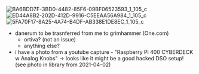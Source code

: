 ![BA6BDD7F-3BD0-4482-85F6-09BF06523593_1_105_c](https://user-images.githubusercontent.com/18327771/116085284-f4616800-a69e-11eb-8c4f-c4a06f2d1843.jpeg)
![ED44A8B2-202D-412D-9916-C5EEAA56A984_1_105_c](https://user-images.githubusercontent.com/18327771/116085295-f75c5880-a69e-11eb-97f8-7f7538177a97.jpeg)
![5FA70F17-8A25-4A74-B4DF-AB338E1DE8EC_1_105_c](https://user-images.githubusercontent.com/18327771/116085302-f9beb280-a69e-11eb-8ba7-1ff9219ac85b.jpeg)

- danerum to be trasnferred from me to grimhammer (One.com)
  - ortiva? (not an issue)
  - anything else?
- i have a photo from a youtube capture - "Raspberry Pi 400 CYBERDECK w Analog Knobs" -> looks like it might be a good hacked DSO setup! (see photo in library from 2021-04-02)
